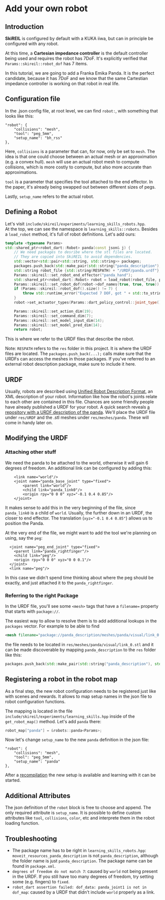 # Add your own robot

## Introduction
**SkiREIL** is configured by default with a KUKA iiwa, but can in principle be configured with any robot.

At this time, a **Cartesian impedance controller** is the default controller being used and requires the robot has 7DoF.
It's explicitly verified that `Params::skireil::robot_dof` has 7 items.

In this tutorial, we are going to add a Franka Emika Panda.
It is the perfect candidate, because it has 7DoF and we know that the same Cartestian impedance controller is working on that robot in real life.

## Configuration file
In the .json config file, at root level, we can find `robot:`, with something that looks like this:
```
"robot": {
	"collisions": "mesh", 
	"tool": "peg_5mm", 
	"setup_name": "bh_rss"
},
```

Here, `collisions` is a parameter that can, for now, only be set to `mesh`.
The idea is that one could choose between an actual mesh or an approximation (e.g. a convex hull).
`mesh` will use an actual robot mesh to compute collisions, which is more costly to compute, but also more accurate than approximations.

`tool` is a parameter that specifies the tool attached to the end effector.
In the paper, it's already being swapped out between different sizes of pegs.

Lastly, `setup_name` refers to the actual robot.

## Defining a Robot
Let's visit `include/skireil/experiments/learning_skills_robots.hpp`.  
At the top, we can see the namespace is `learning_skills::robots`. Besides a `load_robot` method, it's full of robot definitions.
Let's add ours:

```cpp
template <typename Params>
std::shared_ptr<robot_dart::Robot> panda(const json& j) {
	// We need packages to desribe where the stl files are located.
	// They are copied into SkiREIL to avoid dependencies.
	std::vector<std::pair<std::string, std::string>> packages;
	packages.push_back(std::make_pair(std::string("panda_description"), std::string(RESPATH)));
	std::string robot_file {std::string(RESPATH) + "/URDF/panda.urdf"};
	Params::skireil::set_robot_end_effector("panda_hand");
	std::shared_ptr<robot_dart::Robot> robot = load_robot(robot_file, packages, "arm");
	Params::skireil::set_robot_dof(robot->dof_names(true, true, true));
	if (Params::skireil::robot_dof().size() != 7) {
		throw std::runtime_error("Expected 7 DOF, got " + std::to_string(Params::skireil::robot_dof().size()));
	}
	robot->set_actuator_types(Params::dart_policy_control::joint_type());

	Params::skireil::set_action_dim(19);
	Params::skireil::set_command_dim(7);
	Params::skireil::set_model_input_dim(14);
	Params::skireil::set_model_pred_dim(14);
	return robot;
```

This is where we refer to the URDF files that describe the robot.

Note: `RESPATH` refers to the `res` folder in this project. It is where the URDF files are located. The `packages.push_back(...);` calls make sure that the URDFs can access the meshes in those packages. If you've referred to an external robot description package, make sure to include it here.

## URDF
Usually, robots are described using [Unified Robot Description Format](https://mathworks.com/help/physmod/sm/ug/urdf-model-import.html), an XML description of your robot.
Information like how the robot's joints relate to each other are contained in this file.
Chances are some friendly people have already published a URDF for your robot.
A quick search reveals [a repository with a URDF description of the panda](https://github.com/ros-planning/moveit_resources/tree/master/panda_description).
We'll place the URDF file under `res/URDF` and the .stl meshes under `res/meshes/panda`.
These will come in handy later on.

## Modifying the URDF
### Attaching other stuff
We need the panda to be attached to the world, otherwise it will gain 6 degrees of freedom. An additional link can be configured by adding this:
```
    <link name="world"/>
    <joint name="panda_base_joint" type="fixed">
        <parent link="world"/>
        <child link="panda_link0"/>
        <origin rpy="0 0 0" xyz="-0.1 0.4 0.85"/>
    </joint>
```
It makes sense to add this in the very beginning of the file, since `panda_link0` is a child of `world`. Usually, the further down in an URDF, the closer to end effector. The translation (`xyz="-0.1 0.4 0.85"`) allows us to position the Panda.

At the very end of the file, we might want to add the tool we're planning on using, say the `peg`:
```
  <joint name="peg_end_joint" type="fixed">
    <parent link="panda_rightfinger"/>
    <child link="peg"/>
    <origin rpy="0 0 0" xyz="0 0 0.1"/>
  </joint>
  <link name="peg"/>
```
In this case we didn't spend time thinking about where the peg should be exactly, and just attached it to the `panda_rightfinger`.

### Referring to the right Package
In the URDF file, you'll see some `<mesh>` tags that have a `filename=` property that starts with `package://`.

The easiest way to allow to resolve them is to add additional lookups in the `packages` vector. For example to be able to find
```xml
<mesh filename="package://panda_description/meshes/panda/visual/link_0.stl"/>
```
the file needs to be located in `res/meshes/panda/visual/link_0.stl` and it can be made discoverable by mapping `panda_description` to the `res` folder like this:
```cpp
packages.push_back(std::make_pair(std::string("panda_description"), std::string(RESPATH)));
```

## Registering a robot in the robot map
As a final step, the new robot configuration needs to be registered just like with scenes and rewards. It allows to map setup names in the json file to robot configuration functions.

The mapping is located in the file `include/skireil/experiments/learning_skills.hpp` inside of the `get_robot_map()` method.
Let's add `panda` there:
```cpp
robot_map["panda"] = &robots::panda<Params>;
```

Now let's change `setup_name` to the new `panda` definition in the json file:
```
"robot": {
	"collisions": "mesh", 
	"tool": "peg_5mm", 
	"setup_name": "panda"
},
```

After a [recompilation](cloning_and_compiling.md) the new setup is available and learning with it can be started.

## Additional Attributes
The json definition of the `robot` block is free to choose and append. The only required attribute is `setup_name`. It is possible to define custom attributes like `tool`, `collisions`, `color`, etc and interprete them in the robot loading function.

## Troubleshooting
* The package name has to be right in `learning_skills_robots.hpp`:   
  `moveit_resources_panda_description` is not `panda_description`, although the folder name is just `panda_description`. The package name can be found in `package.xml`.
* `degrees of freedom do not match 7`: caused by `world` not being present in the URDF. If you still have too many degrees of freedom, try setting some (e.g. fingers) to `fixed`.
* `robot_dart assertion failed: dof_data: panda_joint1 is not in dof_map`: caused by a URDF that didn't include `world` properly as a link.

